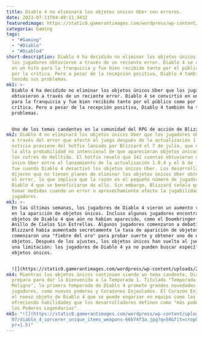 ```yaml
---
title: Diablo 4 no eliminará los objetos únicos Uber con errores.
date: 2023-07-11T04:49:11.943Z
featuredimage: https://static0.gamerantimages.com/wordpress/wp-content/uploads/2023/07/diablo-4-will-not-remove-bugged-uber-uniques.jpg?q=50&fit=contain&w=1140&h=&dpr=1.5
categoria: Gaming
tags:
  - "#Gaming"
  - "#Diablo"
  - "#Diablo4"
short-description: Diablo 4 ha decidido no eliminar los objetos únicos Uber que
  los jugadores obtuvieron a través de un reciente error. Diablo 4 se convirtió
  en un hito para la franquicia y fue bien recibido tanto por el público como
  por la crítica. Pero a pesar de la recepción positiva, Diablo 4 también ha
  tenido sus problemas.
mk1: >-
  Diablo 4 ha decidido no eliminar los objetos únicos Uber que los jugadores
  obtuvieron a través de un reciente error. Diablo 4 se convirtió en un hito
  para la franquicia y fue bien recibido tanto por el público como por la
  crítica. Pero a pesar de la recepción positiva, Diablo 4 también ha tenido sus
  problemas.


  Uno de los temas candentes en la comunidad del RPG de acción de Blizzard es cómo la distribución de objetos en Diablo 4 ha frustrado a los jugadores. El problema se hizo más evidente después de que uno de los desarrolladores revelara los objetos más raros de Diablo 4, lo que causó revuelo entre los jugadores. Los objetos legendarios y únicos son muy codiciados debido a las estadísticas que ofrecen al jugador que tiene la suerte de encontrar uno de estos objetos. Pero a pesar de ser muy atractivos, algunos jugadores de Diablo 4 cuestionaron si realmente vale la pena dedicar tiempo a buscar objetos con una probabilidad de caída tan baja.
mk2: Diablo 4 no eliminará los objetos únicos Uber que los jugadores obtuvieron
  a través del error que afectó al juego después de la actualización 1.0.4. La
  noticia proviene del hotfix lanzado por Blizzard el 7 de julio, que corrigió
  la alta probabilidad no intencional de que aparecieran objetos únicos Uber en
  los cofres de Helltide. El hotfix reveló que 142 cuentas obtuvieron un objeto
  único Uber entre el lanzamiento de la actualización 1.0.4 y el 6 de julio, que
  fue cuando Diablo 4 desactivó los objetos únicos Uber. Los desarrolladores
  dijeron que no tienen planes de eliminar los objetos únicos Uber obtenidos con
  el error, lo que implica que la razón es el pequeño número de jugadores de
  Diablo 4 que se beneficiaron de ello. Sin embargo, Blizzard señala que puede
  tomar medidas cuando un error o aprovechamiento afecte la jugabilidad de los
  jugadores.
mk3: >-
  En las últimas semanas, los jugadores de Diablo 4 vieron un aumento repentino
  en la aparición de objetos únicos. Incluso algunos jugadores encontraron
  objetos de Diablo 4 que aún no habían aparecido, como el Doombringer y el
  Anillo de Cielos Sin Estrellas. Algunos jugadores comenzaron a debatir si
  Blizzard había aumentado secretamente la tasa de aparición de objetos únicos y
  comenzaron una "fiebre del oro" para probar suerte y obtener uno de estos
  objetos. Después de los ajustes, los objetos únicos han vuelto al juego con
  una limitación: los jugadores de Diablo 4 ya no pueden buscar específicamente
  objetos únicos.


  ![](https://static0.gamerantimages.com/wordpress/wp-content/uploads/2023/07/diablo-4-will-not-remove-bugged-uber-uniques.jpg?q=50&fit=contain&w=1140&h=&dpr=1.5)
mk4: Mientras los objetos únicos continúan siendo un tema candente, Diablo 4 se
  prepara para dar la bienvenida a la Temporada 1. Titulada "Temporada de lo
  Maligno", la primera temporada de Diablo 4 promete grandes novedades para los
  jugadores, como nuevos poderes y Corazones Enjaulados. El Corazón Enjaulado es
  el nuevo objeto de Diablo 4 que se puede engarzar en equipo como las gemas,
  ofreciendo habilidades que los desarrolladores definen como "más poderosas que
  los Poderes Legendarios".
mk5: "![](https://static0.gamerantimages.com/wordpress/wp-content/uploads/2023/\
  07/diablo_4_sorcerer_unique_items_weapons-66b74f3a.jpg?q=50&fit=crop&w=1500&d\
  pr=1.5)"
---
```

